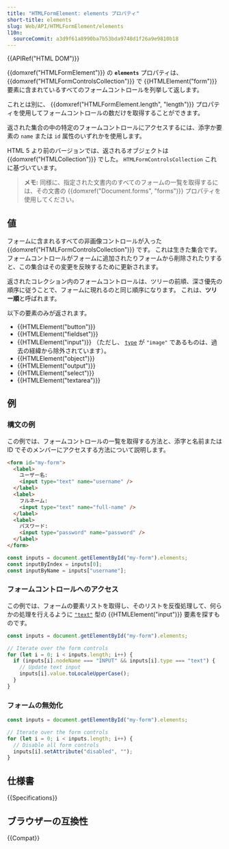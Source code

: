 ```yaml
---
title: "HTMLFormElement: elements プロパティ"
short-title: elements
slug: Web/API/HTMLFormElement/elements
l10n:
  sourceCommit: a3d9f61a8990ba7b53bda9748d1f26a9e9810b18
---
```


{{APIRef("HTML DOM")}}

{{domxref("HTMLFormElement")}} の **`elements`** プロパティは、 {{domxref("HTMLFormControlsCollection")}} で {{HTMLElement("form")}} 要素に含まれているすべてのフォームコントロールを列挙して返します。

これとは別に、 {{domxref("HTMLFormElement.length", "length")}} プロパティを使用してフォームコントロールの数だけを取得することができます。

返された集合の中の特定のフォームコントロールにアクセスするには、添字か要素の `name` または `id` 属性のいずれかを使用します。

HTML 5 より前のバージョンでは、返されるオブジェクトは {{domxref("HTMLCollection")}} でした。 `HTMLFormControlsCollection` これに基づいています。

> **メモ:** 同様に、指定された文書内のすべてのフォームの一覧を取得するには、その文書の {{domxref("Document.forms", "forms")}} プロパティを使用してください。

## 値

フォームに含まれるすべての非画像コントロールが入った {{domxref("HTMLFormControlsCollection")}} です。
これは生きた集合です。フォームコントロールがフォームに追加されたりフォームから削除されたりすると、この集合はその変更を反映するために更新されます。

返されたコレクション内のフォームコントロールは、ツリーの前順、深さ優先の順序に従うことで、フォームに現れるのと同じ順序になります。
これは、**ツリー順**と呼ばれます。

以下の要素のみが返されます。

- {{HTMLElement("button")}}
- {{HTMLElement("fieldset")}}
- {{HTMLElement("input")}} （ただし、 [`type`](/ja/docs/Web/HTML/Element/input#type) が `"image"` であるものは、過去の経緯から除外されています）。
- {{HTMLElement("object")}}
- {{HTMLElement("output")}}
- {{HTMLElement("select")}}
- {{HTMLElement("textarea")}}

## 例

### 構文の例

この例では、フォームコントロールの一覧を取得する方法と、添字と名前または ID でそのメンバーにアクセスする方法について説明します。

```html
<form id="my-form">
  <label>
    ユーザー名:
    <input type="text" name="username" />
  </label>
  <label>
    フルネーム:
    <input type="text" name="full-name" />
  </label>
  <label>
    パスワード:
    <input type="password" name="password" />
  </label>
</form>
```

```js
const inputs = document.getElementById("my-form").elements;
const inputByIndex = inputs[0];
const inputByName = inputs["username"];
```

### フォームコントロールへのアクセス

この例では、フォームの要素リストを取得し、そのリストを反復処理して、何らかの処理を行えるように [`"text"`](/ja/docs/Web/HTML/Element/input/text) 型の {{HTMLElement("input")}} 要素を探すものです。

```js
const inputs = document.getElementById("my-form").elements;

// Iterate over the form controls
for (let i = 0; i < inputs.length; i++) {
  if (inputs[i].nodeName === "INPUT" && inputs[i].type === "text") {
    // Update text input
    inputs[i].value.toLocaleUpperCase();
  }
}
```

### フォームの無効化

```js
const inputs = document.getElementById("my-form").elements;

// Iterate over the form controls
for (let i = 0; i < inputs.length; i++) {
  // Disable all form controls
  inputs[i].setAttribute("disabled", "");
}
```

## 仕様書

{{Specifications}}

## ブラウザーの互換性

{{Compat}}
